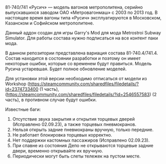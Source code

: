 81-740/741 «Русич» — модель вагонов метрополитена, серийно выпускавшихся заводом ОАО «Метровагонмаш» с 2003 по 2013 год. В настоящее время вагоны типа «Русич» эксплуатируются в Московском, Казанском и Софийском метрополитене.

Данный аддон создан для игры Garry's Mod для мода Metrostroi Subway Simulator. Для работы состава нужно подписаться на все контент паки мода.

В данном репозитории представлена вариация состава 81-740.4/741.4. Состав находится в состоянии разработки и поэтому он имеет некоторые ошибки, которые со временем будут правиться. Модель Русича устаревшая.
Будет полное обновление моделей. 

Для установки этой версии необходимо отписаться от модели из Workshop (https://steamcommunity.com/sharedfiles/filedetails/?id=2374733400 (1 часть),(https://steamcommunity.com/sharedfiles/filedetails/?id=2546557583) (2 часть),
в противном случае будут ошибки.

Известные баги: 

1) Отсутствие звука закрытия и открытия торцевых дверей (Исправлено 02.09.23), а также торцевых пневмокранов.
2) Нельзя открыть задние пневмокраны вручную, только передние.
3) Не работает блокировка торцевых корректно.
4) Нет поддержки кастомных пассажиров (Исправлено 02.09.23).
5) При спавне из состояния Депо не открываются торцевые задние двери, временно открывайте их вручную.
6) Периодически могут быть слеты тележек на пустом месте.
